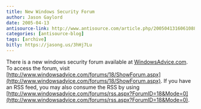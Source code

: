 ```yaml
---
title: New Windows Security Forum
author: Jason Gaylord
date: 2005-04-13
antisource-link: http://www.antisource.com/article.php/20050413160610883
categories: [antisource-blog]
tags: [archive]
bitly: https://jasong.us/3hHj7Lu
---
```


There is a new windows security forum available at [WindowsAdvice.com](http://www.windowsadvice.com/). To access the forum, visit [http://www.windowsadvice.com/forums/18/ShowForum.aspx](http://www.windowsadvice.com/forums/18/ShowForum.aspx). If you have an RSS feed, you may also consume the RSS by using [http://www.windowsadvice.com/forums/rss.aspx?ForumID=18&Mode=0](http://www.windowsadvice.com/forums/rss.aspx?ForumID=18&Mode=0).